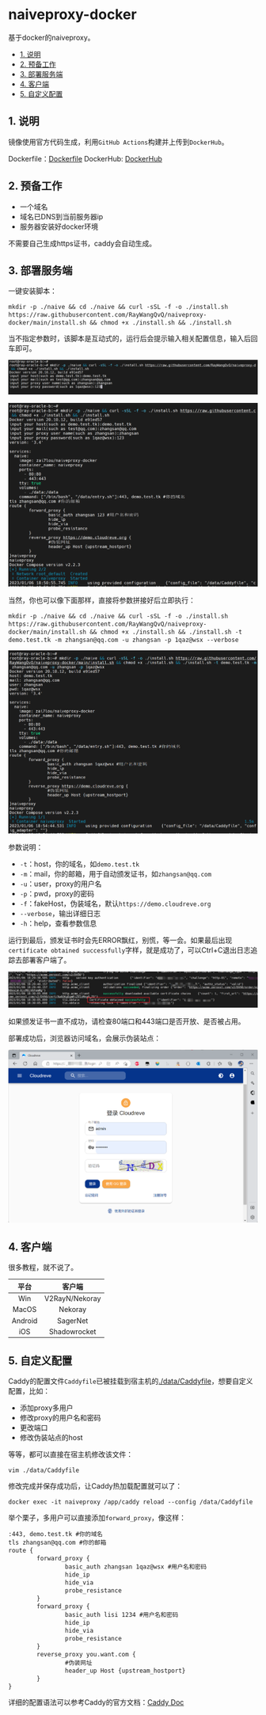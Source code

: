 # naiveproxy-docker

基于docker的naiveproxy。

<!-- TOC depthFrom:2 -->

- [1. 说明](#1-说明)
- [2. 预备工作](#2-预备工作)
- [3. 部署服务端](#3-部署服务端)
- [4. 客户端](#4-客户端)
- [5. 自定义配置](#5-自定义配置)

<!-- /TOC -->

## 1. 说明

镜像使用官方代码生成，利用`GitHub Actions`构建并上传到`DockerHub`。

Dockerfile：[Dockerfile](Dockerfile)
DockerHub: [DockerHub](https://hub.docker.com/repository/docker/zai7lou/naiveproxy-docker/general)

## 2. 预备工作

- 一个域名
- 域名已DNS到当前服务器ip
- 服务器安装好docker环境

不需要自己生成https证书，caddy会自动生成。

## 3. 部署服务端

一键安装脚本：

```
mkdir -p ./naive && cd ./naive && curl -sSL -f -o ./install.sh https://raw.githubusercontent.com/RayWangQvQ/naiveproxy-docker/main/install.sh && chmod +x ./install.sh && ./install.sh
```

当不指定参数时，该脚本是互动式的，运行后会提示输入相关配置信息，输入后回车即可。

![install-interaction](docs/imgs/install-interaction.png)

![install-interaction-re](docs/imgs/insatll-interaction-re.png)

当然，你也可以像下面那样，直接将参数拼接好后立即执行：

```
mkdir -p ./naive && cd ./naive && curl -sSL -f -o ./install.sh https://raw.githubusercontent.com/RayWangQvQ/naiveproxy-docker/main/install.sh && chmod +x ./install.sh && ./install.sh -t demo.test.tk -m zhangsan@qq.com -u zhangsan -p 1qaz@wsx --verbose
```

![install-silence](docs/imgs/install-silence.png)

参数说明：

- `-t`：host，你的域名，如`demo.test.tk`
- `-m`：mail，你的邮箱，用于自动颁发证书，如`zhangsan@qq.com`
- `-u`：user，proxy的用户名
- `-p`：pwd，proxy的密码
- `-f`：fakeHost，伪装域名，默认`https://demo.cloudreve.org`
- `--verbose`，输出详细日志
- `-h`：help，查看参数信息


运行到最后，颁发证书时会先ERROR飘红，别慌，等一会。如果最后出现`certificate obtained successfully`字样，就是成功了，可以Ctrl+C退出日志追踪去部署客户端了。

![success](docs/imgs/cert-suc.png)

如果颁发证书一直不成功，请检查80端口和443端口是否开放、是否被占用。

部署成功后，浏览器访问域名，会展示伪装站点：

![web](docs/imgs/web.png)

## 4. 客户端

很多教程，就不说了。

| 平台  | 客户端 |
|:----: | :----: |
|  Win  | V2RayN/Nekoray |
| MacOS | Nekoray|
| Android | SagerNet |
| iOS | Shadowrocket |

## 5. 自定义配置

Caddy的配置文件`Caddyfile`已被挂载到宿主机的[./data/Caddyfile](data/Caddyfile)，想要自定义配置，比如：

- 添加proxy多用户
- 修改proxy的用户名和密码
- 更改端口
- 修改伪装站点的host

等等，都可以直接在宿主机修改该文件：

```
vim ./data/Caddyfile
```

修改完成并保存成功后，让Caddy热加载配置就可以了：

```
docker exec -it naiveproxy /app/caddy reload --config /data/Caddyfile
```

举个栗子，多用户可以直接添加`forward_proxy`，像这样：

```
:443, demo.test.tk #你的域名
tls zhangsan@qq.com #你的邮箱
route {
        forward_proxy {
                basic_auth zhangsan 1qaz@wsx #用户名和密码
                hide_ip
                hide_via
                probe_resistance
        }
        forward_proxy {
                basic_auth lisi 1234 #用户名和密码
                hide_ip
                hide_via
                probe_resistance
        }
        reverse_proxy you.want.com {
                #伪装网址
                header_up Host {upstream_hostport}
        }
}
```

详细的配置语法可以参考Caddy的官方文档：[Caddy Doc](https://caddyserver.com/docs/)
